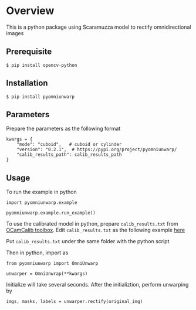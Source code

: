 # Overview
This is a python package using Scaramuzza model to rectify omnidirectional images

## Prerequisite

```
$ pip install opencv-python
```

## Installation

```
$ pip install pyomniunwarp
```

## Parameters

Prepare the parameters as the following format
```
kwargs = {
    "mode": "cuboid",   # cuboid or cylinder
    "version": "0.2.1",  # https://pypi.org/project/pyomniunwarp/
    "calib_results_path": calib_results_path
}
```

## Usage

To run the example in python
```
import pyomniunwarp.example

pyomniunwarp.example.run_example()
```

To use the calibrated model in python, prepare `calib_results.txt` from [OCamCalib toolbox](https://sites.google.com/site/scarabotix/ocamcalib-omnidirectional-camera-calibration-toolbox-for-matlab). Edit `calib_results.txt` as the following example [here](/data/calib_results.txt)

Put `calib_results.txt` under the same folder with the python script

Then in python, import as
```
from pyomniunwarp import OmniUnwarp

unwarper = OmniUnwrap(**kwargs)
```

Initialize will take several seconds. After the initializtion, perform unwarping by

```
imgs, masks, labels = unwarper.rectify(original_img)
```